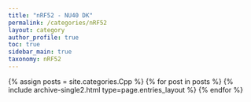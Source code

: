 ```yaml
---
title: "nRF52 - NU40 DK"
permalink: /categories/nRF52
layout: category
author_profile: true
toc: true
sidebar_main: true
taxonomy: nRF52
---
```



{% assign posts = site.categories.Cpp %}
{% for post in posts %} {% include archive-single2.html type=page.entries_layout %} {% endfor %}